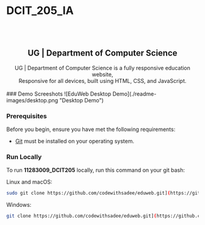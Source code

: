 # DCIT_205_IA
<div align="center">
  <br />
  <br />
  <h2 align="center">UG | Department of Computer Science</h2>
  UG | Department of Computer Science is a fully responsive education website, <br />Responsive for all devices, built using HTML, CSS, and JavaScript.
</div>

<br />
### Demo Screeshots
![EduWeb Desktop Demo](./readme-images/desktop.png "Desktop Demo")

### Prerequisites

Before you begin, ensure you have met the following requirements:

* [Git](https://git-scm.com/downloads "Download Git") must be installed on your operating system.

### Run Locally
To run **11283009_DCIT205** locally, run this command on your git bash:

Linux and macOS:

```bash
sudo git clone https://github.com/codewithsadee/eduweb.git](https://github.com/bundana/11140508_DCIT205.git
```
Windows:
```bash
git clone https://github.com/codewithsadee/eduweb.git](https://github.com/bundana/11140508_DCIT205.git
```

